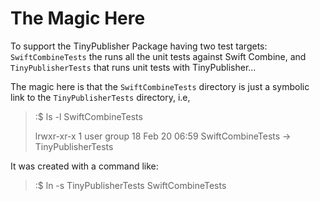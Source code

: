 # The Magic Here

To support the TinyPublisher Package having two test targets: `SwiftCombineTests` the runs all the unit tests against Swift Combine, and `TinyPublisherTests` that runs unit tests with TinyPublisher...

The magic here is that the `SwiftCombineTests` directory is just a symbolic link to the `TinyPublisherTests` directory, i.e,

> :$ ls -l SwiftCombineTests
>
> lrwxr-xr-x  1 user  group  18 Feb 20 06:59 SwiftCombineTests -> TinyPublisherTests

It was created with a command like:

> :$ ln -s TinyPublisherTests SwiftCombineTests
